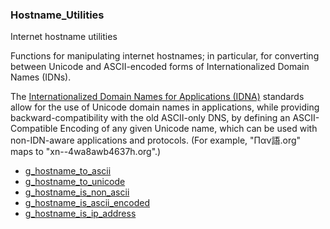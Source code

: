 ### Hostname_Utilities

Internet hostname utilities

 Functions for manipulating internet hostnames; in particular, for
 converting between Unicode and ASCII-encoded forms of
 Internationalized Domain Names (IDNs).

 The
 [Internationalized Domain Names for Applications (IDNA)](http://www.ietf.org/rfc/rfc3490.txt)
 standards allow for the use
 of Unicode domain names in applications, while providing
 backward-compatibility with the old ASCII-only DNS, by defining an
 ASCII-Compatible Encoding of any given Unicode name, which can be
 used with non-IDN-aware applications and protocols. (For example,
 "Παν語.org" maps to "xn--4wa8awb4637h.org".)

* [g_hostname_to_ascii]()
* [g_hostname_to_unicode]()
* [g_hostname_is_non_ascii]()
* [g_hostname_is_ascii_encoded]()
* [g_hostname_is_ip_address]()
